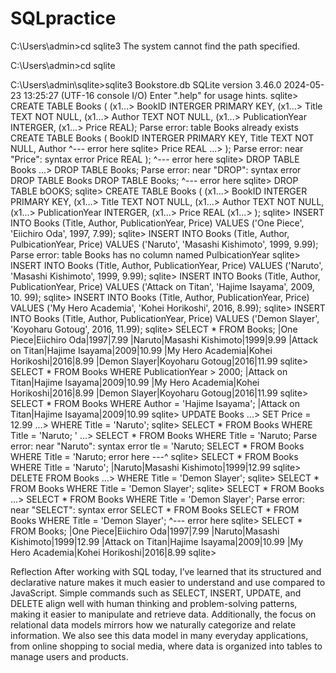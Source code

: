 # SQLpractice

C:\Users\admin>cd sqlite3
The system cannot find the path specified.

C:\Users\admin>cd sqlite

C:\Users\admin\sqlite>sqlite3 Bookstore.db
SQLite version 3.46.0 2024-05-23 13:25:27 (UTF-16 console I/O)
Enter ".help" for usage hints.
sqlite> CREATE TABLE Books (
(x1...> BookID INTERGER PRIMARY KEY,
(x1...> Title TEXT NOT NULL,
(x1...> Author TEXT NOT NULL,
(x1...> PublicationYear INTERGER,
(x1...> Price REAL);
Parse error: table Books already exists
  CREATE TABLE Books ( BookID INTERGER PRIMARY KEY, Title TEXT NOT NULL, Author
               ^--- error here
sqlite> Price REAL
   ...> );
Parse error: near "Price": syntax error
  Price REAL );
  ^--- error here
sqlite> DROP TABLE Books
   ...> DROP TABLE Books;
Parse error: near "DROP": syntax error
  DROP TABLE Books DROP TABLE Books;
                   ^--- error here
sqlite> DROP TABLE bOOKS;
sqlite> CREATE TABLE Books (
(x1...> BookID INTERGER PRIMARY KEY,
(x1...> Title TEXT NOT NULL,
(x1...> Author TEXT NOT NULL,
(x1...> PublicationYear INTERGER,
(x1...> Price REAL
(x1...> );
sqlite> INSERT INTO Books (Title, Author, PublicationYear, Price) VALUES ('One Piece', 'Eiichiro Oda', 1997, 7.99);
sqlite> INSERT INTO Books (Title, Author, PulbicationYear, Price) VALUES ('Naruto', 'Masashi Kishimoto', 1999, 9.99);
Parse error: table Books has no column named PulbicationYear
sqlite> INSERT INTO Books (Title, Author, PublicationYear, Price) VALUES ('Naruto', 'Masashi Kishimoto', 1999, 9.99);
sqlite> INSERT INTO Books (Title, Author, PublicationYear, Price) VALUES ('Attack on Titan', 'Hajime Isayama', 2009, 10.
99);
sqlite> INSERT INTO Books (Title, Author, PublicationYear, Price) VALUES ('My Hero Academia', 'Kohei Horikoshi', 2016, 8.99);
sqlite> INSERT INTO Books (Title, Author, PublicationYear, Price) VALUES ('Demon Slayer', 'Koyoharu Gotoug', 2016, 11.99);
sqlite> SELECT * FROM Books;
|One Piece|Eiichiro Oda|1997|7.99
|Naruto|Masashi Kishimoto|1999|9.99
|Attack on Titan|Hajime Isayama|2009|10.99
|My Hero Academia|Kohei Horikoshi|2016|8.99
|Demon Slayer|Koyoharu Gotoug|2016|11.99
sqlite> SELECT * FROM Books WHERE PublicationYear > 2000;
|Attack on Titan|Hajime Isayama|2009|10.99
|My Hero Academia|Kohei Horikoshi|2016|8.99
|Demon Slayer|Koyoharu Gotoug|2016|11.99
sqlite> SELECT * FROM Books WHERE Author = 'Hajime Isayama';
|Attack on Titan|Hajime Isayama|2009|10.99
sqlite> UPDATE Books
   ...> SET Price = 12.99
   ...> WHERE Title = 'Naruto';
sqlite> SELECT * FROM Books WHERE Title = 'Naruto;
'  ...> SELECT * FROM Books WHERE Title = 'Naruto;
Parse error: near "Naruto": syntax error
  tle = 'Naruto; SELECT * FROM Books WHERE Title = 'Naruto;
                                      error here ---^
sqlite> SELECT * FROM Books WHERE Title = 'Naruto';
|Naruto|Masashi Kishimoto|1999|12.99
sqlite> DELETE FROM Books
   ...> WHERE Title = 'Demon Slayer';
sqlite> SELECT * FROM Books WHERE Title = 'Demon Slayer';
sqlite> SELECT * FROM Books
   ...> SELECT * FROM Books WHERE Title = 'Demon Slayer';
Parse error: near "SELECT": syntax error
  SELECT * FROM Books SELECT * FROM Books WHERE Title = 'Demon Slayer';
                      ^--- error here
sqlite> SELECT * FROM Books;
|One Piece|Eiichiro Oda|1997|7.99
|Naruto|Masashi Kishimoto|1999|12.99
|Attack on Titan|Hajime Isayama|2009|10.99
|My Hero Academia|Kohei Horikoshi|2016|8.99
sqlite>

Reflection
After working with SQL today, I’ve learned that its structured and declarative nature makes it much easier to understand and use compared to JavaScript. Simple commands such as SELECT, INSERT, UPDATE, and DELETE align well with human thinking and problem-solving patterns, making it easier to manipulate and retrieve data. Additionally, the focus on relational data models mirrors how we naturally categorize and relate information. We also see this data model in many everyday applications, from online shopping to social media, where data is organized into tables to manage users and products.

